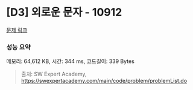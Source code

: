 # [D3] 외로운 문자 - 10912 

[문제 링크](https://swexpertacademy.com/main/code/problem/problemDetail.do?contestProbId=AXVJuEvqLAADFASe) 

### 성능 요약

메모리: 64,612 KB, 시간: 344 ms, 코드길이: 339 Bytes



> 출처: SW Expert Academy, https://swexpertacademy.com/main/code/problem/problemList.do